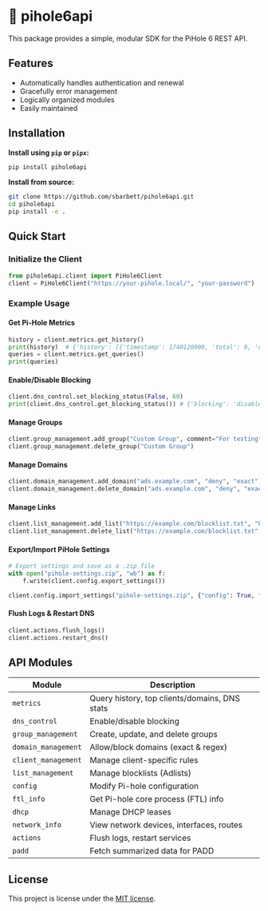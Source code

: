 # 🍓 pihole6api

This package provides a simple, modular SDK for the PiHole 6 REST API.

## Features

* Automatically handles authentication and renewal
* Gracefully error management
* Logically organized modules
* Easily maintained

## Installation

**Install using `pip` or `pipx`:**

```bash
pip install pihole6api
```

**Install from source:**

```bash
git clone https://github.com/sbarbett/pihole6api.git
cd pihole6api
pip install -e .
```

## Quick Start

### Initialize the Client

```python
from pihole6api.client import PiHole6Client
client = PiHole6Client("https://your-pihole.local/", "your-password")
```

### Example Usage

#### Get Pi-Hole Metrics

```python
history = client.metrics.get_history()
print(history)  # {'history': [{'timestamp': 1740120900, 'total': 0, 'cached': 0 ...}]}
queries = client.metrics.get_queries()
print(queries)
```

#### Enable/Disable Blocking

```python
client.dns_control.set_blocking_status(False, 60)
print(client.dns_control.get_blocking_status()) # {'blocking': 'disabled', 'timer': 60 ...}
```

#### Manage Groups

```python
client.group_management.add_group("Custom Group", comment="For testing")
client.group_management.delete_group("Custom Group")
```

#### Manage Domains

```python
client.domain_management.add_domain("ads.example.com", "deny", "exact")
client.domain_management.delete_domain("ads.example.com", "deny", "exact")
```

#### Manage Links

```python
client.list_management.add_list("https://example.com/blocklist.txt", "block")
client.list_management.delete_list("https://example.com/blocklist.txt", "block")
```

#### Export/Import PiHole Settings

```python
# Export settings and save as a .zip file
with open("pihole-settings.zip", "wb") as f:
    f.write(client.config.export_settings())

client.config.import_settings("pihole-settings.zip", {"config": True, "gravity": {"group": True}})
```

#### Flush Logs & Restart DNS

```python
client.actions.flush_logs()
client.actions.restart_dns()
```

## API Modules

| Module                | Description |
|----------------------|-------------|
| `metrics`           | Query history, top clients/domains, DNS stats |
| `dns_control`       | Enable/disable blocking |
| `group_management`  | Create, update, and delete groups |
| `domain_management` | Allow/block domains (exact & regex) |
| `client_management` | Manage client-specific rules |
| `list_management`   | Manage blocklists (Adlists) |
| `config`            | Modify Pi-hole configuration |
| `ftl_info`          | Get Pi-hole core process (FTL) info |
| `dhcp`              | Manage DHCP leases |
| `network_info`      | View network devices, interfaces, routes |
| `actions`           | Flush logs, restart services |
| `padd`              | Fetch summarized data for PADD |

## License

This project is license under the [MIT license](LICENSE).
